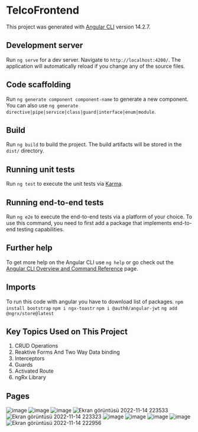 # TelcoFrontend

This project was generated with [Angular CLI](https://github.com/angular/angular-cli) version 14.2.7.

## Development server

Run `ng serve` for a dev server. Navigate to `http://localhost:4200/`. The application will automatically reload if you change any of the source files.

## Code scaffolding

Run `ng generate component component-name` to generate a new component. You can also use `ng generate directive|pipe|service|class|guard|interface|enum|module`.

## Build

Run `ng build` to build the project. The build artifacts will be stored in the `dist/` directory.

## Running unit tests

Run `ng test` to execute the unit tests via [Karma](https://karma-runner.github.io).

## Running end-to-end tests

Run `ng e2e` to execute the end-to-end tests via a platform of your choice. To use this command, you need to first add a package that implements end-to-end testing capabilities.

## Further help

To get more help on the Angular CLI use `ng help` or go check out the [Angular CLI Overview and Command Reference](https://angular.io/cli) page.


## Imports

To run this code with angular you have to download list of packages.
`npm install bootstrap`
`npm i ngx-toastr`
`npm i @auth0/angular-jwt`
`ng add @ngrx/store@latest`

## Key Topics Used on This Project

1. CRUD Operations
2. Reaktive Forms And Two Way Data binding
3. Interceptors
4. Guards
5. Activated Route
6. ngRx Library

## Pages
![image](https://user-images.githubusercontent.com/111922323/201753687-0d15a63e-aea0-4354-a9ce-e73379785327.png)
![image](https://user-images.githubusercontent.com/111922323/201753929-5e5c75e7-6abb-4bf5-86da-2a1c45468e64.png)
![image](https://user-images.githubusercontent.com/111922323/201753962-dd36405e-24b4-4581-b087-c0d02a6b02b6.png)
![Ekran görüntüsü 2022-11-14 223533](https://user-images.githubusercontent.com/111922323/201754029-8e2ad506-45e7-48e7-8f0c-c8e4398e30b4.png)
![Ekran görüntüsü 2022-11-14 223323](https://user-images.githubusercontent.com/111922323/201754061-bf9984db-7985-4d03-a678-d22dd39cf586.png)
![image](https://user-images.githubusercontent.com/111922323/201753981-2ba28b1a-a815-4bf3-b68a-f2b8a1f1c91b.png)
![image](https://user-images.githubusercontent.com/111922323/201754194-e1e08732-4a83-4339-95b7-6870172cfd33.png)
![image](https://user-images.githubusercontent.com/111922323/201754114-b7c33db7-368f-46a8-bcf4-443832cb64e5.png)
![image](https://user-images.githubusercontent.com/111922323/201754142-998da9c8-abe4-45a6-907b-cea030e93e6f.png)
![Ekran görüntüsü 2022-11-14 222956](https://user-images.githubusercontent.com/111922323/201754231-58192418-348a-42a2-879b-4bd54d93cc6c.png)
